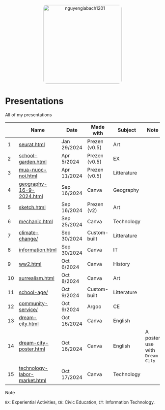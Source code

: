 <p align="center">
<img src="https://github.com/user-attachments/assets/44cccfdc-c00b-427c-bc55-e4d314a5f202" alt="nguyengiabach1201" width="256" style="border-radius: 10px;">
</p>

# Presentations

All of my presentations

|    | Name                                                                                    | Date        | Made with     | Subject      | Note                           |
|----|-----------------------------------------------------------------------------------------|-------------|---------------|--------------|--------------------------------|
| 1  | [seurat.html](https://nguyengiabach.com/presentations/seurat)                           | Jan 29/2024 | Prezen (v0.5) | Art          |                                |
| 2  | [school-garden.html](https://nguyengiabach.com/presentations/school-garden)             | Apr 5/2024  | Prezen (v0.5) | EX           |                                |
| 3  | [mua-nuoc-noi.html](https://nguyengiabach.com/presentations/mua-nuoc-noi)               | Apr 11/2024 | Prezen (v0.5) | Litterature  |                                |
| 4  | [geography-16-9-2024.html](https://nguyengiabach.com/presentations/geography-16-9-2024) | Sep 16/2024 | Canva         | Geography    |                                |
| 5  | [sketch.html](https://nguyengiabach.com/presentations/sketch)                           | Sep 16/2024 | Prezen (v2)   | Art          |                                |
| 6  | [mechanic.html](https://nguyengiabach.com/presentations/mechanic)                       | Sep 25/2024 | Canva         | Technology   |                                |
| 7  | [climate-change/](https://nguyengiabach.com/presentations/climate-change)               | Sep 30/2024 | Custom-built  | Litterature  |                                |
| 8  | [information.html](https://nguyengiabach.com/presentations/information)                 | Sep 30/2024 | Canva         | IT           |                                |
| 9  | [ww2.html](https://nguyengiabach.com/presentations/ww2)                                 | Oct 6/2024  | Canva         | History      |                                |
| 10 | [surrealism.html](https://nguyengiabach.com/presentations/surrealism)                   | Oct 8/2024  | Canva         | Art          |                                |
| 11 | [school-age/](https://nguyengiabach.com/presentations/school-age)                       | Oct 9/2024  | Custom-built  | Litterature  |                                |
| 12 | [community-service/](https://nguyengiabach.com/presentations/community-service)         | Oct 9/2024  | Argoo         | CE           |                                |
| 13 | [dream-city.html](https://nguyengiabach.com/presentations/dream-city)                   | Oct 16/2024 | Canva         | English      |                                |
| 14 | [dream-city-poster.html](https://nguyengiabach.com/presentations/dream-city-poster)     | Oct 16/2024 | Canva         | English      | A poster use with `Dream City` |
| 15 | [technology-labor-market.html](https://nguyengiabach.com/presentations/technology-labor-market)| Oct 17/2024 | Canva  | Technology   |                                |

> [!NOTE]
> `EX`: Experiential Activities, `CE`: Civic Education, `IT`: Information Technology.
